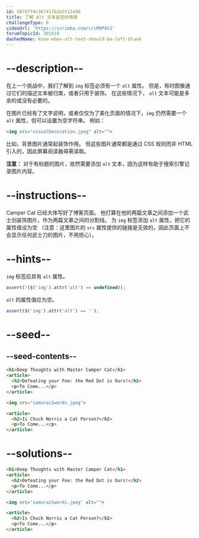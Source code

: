 ```yaml
---
id: 587d774c367417b2b2512a9d
title: 了解 Alt 文本留空的情景
challengeType: 0
videoUrl: 'https://scrimba.com/c/cM9P4t2'
forumTopicId: 301019
dashedName: know-when-alt-text-should-be-left-blank
---
```


# --description--

在上一个挑战中，我们了解到 `img` 标签必须有一个 `alt` 属性。 但是，有时图像通过它们的描述文本被归类，或者只用于装饰。 在这些情况下， `alt` 文本可能是多余的或没有必要的。

在图片已经有了文字说明，或者仅仅为了美化页面的情况下，`img` 仍然需要一个 `alt` 属性，但可以设置为空字符串。 例如：

```html
<img src="visualDecoration.jpeg" alt="">
```

比如，背景图片通常起装饰作用。 但这些图片通常都是通过 CSS 规则而非 HTML 引入的，因此屏幕阅读器毋需读取。

**注意：** 对于有标题的图片，依然需要添加 `alt` 文本，因为这样有助于搜索引擎记录图片内容。

# --instructions--

Camper Cat 已经大体写好了博客页面。 他打算在他的两篇文章之间添加一个武士剑装饰图片，作为两篇文章之间的分割线。 为 `img` 标签添加 `alt` 属性，把它的属性值设为空 （注意：这里图片的 `src` 属性提供的链接是无效的，因此页面上不会显示任何武士刀的图片，不用担心）。

# --hints--

`img` 标签应具有 `alt` 属性。

```js
assert(!($('img').attr('alt') == undefined));
```

`alt` 的属性值应为空。

```js
assert($('img').attr('alt') == '');
```

# --seed--

## --seed-contents--

```html
<h1>Deep Thoughts with Master Camper Cat</h1>
<article>
  <h2>Defeating your Foe: the Red Dot is Ours!</h2>
  <p>To Come...</p>
</article>

<img src="samuraiSwords.jpeg">

<article>
  <h2>Is Chuck Norris a Cat Person?</h2>
  <p>To Come...</p>
</article>
```

# --solutions--

```html
<h1>Deep Thoughts with Master Camper Cat</h1>
<article>
  <h2>Defeating your Foe: the Red Dot is Ours!</h2>
  <p>To Come...</p>
</article>

<img src="samuraiSwords.jpeg" alt="">

<article>
  <h2>Is Chuck Norris a Cat Person?</h2>
  <p>To Come...</p>
</article>
```
